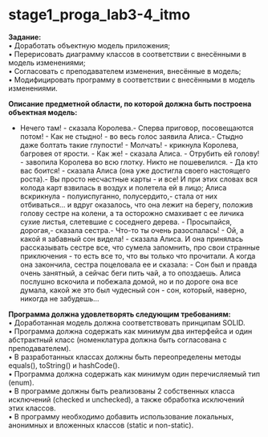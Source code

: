 # stage1_proga_lab3-4_itmo
**Задание:**  
•	Доработать объектную модель приложения;  
•	Перерисовать диаграмму классов в соответствии с внесёнными в модель изменениями;  
•	Согласовать с преподавателем изменения, внесённые в модель;  
•	Модифицировать программу в соответствии с внесёнными в модель изменениями.  

**Описание предметной области, по которой должна быть построена объектная модель:**  
- Нечего там! - сказала Королева.- Сперва приговор, посовещаются потом! - Как не стыдно! - во весь голос заявила Алиса.- Стыдно даже болтать такие глупости! - Молчать! - крикнула Королева, багровея от ярости. - Как же! - сказала Алиса. - Отрубить ей голову! - завопила Королева во всю глотку. Никто не пошевелился. - Да кто вас боится! - сказала Алиса (она уже достигла своего настоящего роста).- Вы просто несчастные карты - и все! И при этих словах вся колода карт взвилась в воздух и полетела ей в лицо; Алиса вскрикнула - полуиспуганно, полусердито,- стала от них отбиваться... и вдруг оказалось, что она лежит на берегу, положив голову сестре на колени, а та осторожно смахивает с ее личика сухие листья, слетевшие с соседнего дерева. - Просыпайся, дорогая,- сказала сестра.- Что-то ты очень разоспалась! - Ой, а какой я забавный сон видела! - сказала Алиса. И она принялась рассказывать сестре все, что сумела запомнить, про свои странные приключения - то есть все то, что вы только что прочитали. А когда она закончила, сестра поцеловала ее и сказала: - Сон был и правда очень занятный, а сейчас беги пить чай, а то опоздаешь. Алиса послушно вскочила и побежала домой, но и по дороге она все думала, какой же это был чудесный сон - сон, который, наверно, никогда не забудешь...

**Программа должна удовлетворять следующим требованиям:**  
•	Доработанная модель должна соответствовать принципам SOLID.  
•	Программа должна содержать как минимум два интерфейса и один абстрактный класс (номенклатура должна быть согласована с преподавателем).  
•	В разработанных классах должны быть переопределены методы equals(), toString() и hashCode().  
•	Программа должна содержать как минимум один перечисляемый тип (enum).  
•	В программе должны быть реализованы 2 собственных класса исключений (checked и unchecked), а также обработка исключений этих классов.  
•	В программу необходимо добавить использование локальных, анонимных и вложенных классов (static и non-static).
